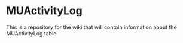 # MUActivityLog
This is a repository for the wiki that will contain information about the MUActivityLog table.
